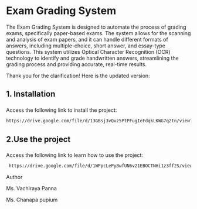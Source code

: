# Exam Grading System
The Exam Grading System is designed to automate the process of grading exams, specifically paper-based exams. The system allows for the scanning and analysis of exam papers, and it can handle different formats of answers, including multiple-choice, short answer, and essay-type questions. This system utilizes Optical Character Recognition (OCR) technology to identify and grade handwritten answers, streamlining the grading process and providing accurate, real-time results.

Thank you for the clarification! Here is the updated version:


## 1. Installation 

### 
Access the following link to install the project: 

```bash
https://drive.google.com/file/d/13GBsj3vQvz5PtPFugIeFdqkLKWG7q2tn/view?usp=sharing
```

## 2.Use the project

### 
Access the following link to learn how to use the project:
```bash
 https://drive.google.com/file/d/1WPpcLePy8wfUN6v21EBOCTNHi1z3ff2S/view?usp=sharing
```


Author


Ms. Vachiraya Panna 

Ms. Chanapa pupium
